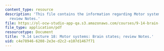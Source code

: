 ```yaml
---
content_type: resource
description: 'This file contains the information regarding Motor systems: Brain states;
  review Notes.'
file: https://ol-ocw-studio-app-qa.s3.amazonaws.com/courses/9-14-brain-structure-and-its-origins-spring-2014/c4e7894662082e3ed2c2e107d1467f71_MIT9_14S14_Lecture18.pdf
file_type: application/pdf
resourcetype: Document
title: '9.14 Lecture 18: Motor systems: Brain states; review Notes.'
uid: c4e78946-6208-2e3e-d2c2-e107d1467f71
---
```

